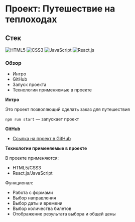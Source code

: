 # Проект: Путешествие на теплоходах

## Стек

![HTML5](https://img.shields.io/badge/-HTML5-4A4A4A?style=for-the-badge&logo=HTML5&logoColor=FF7600)
![CSS3](https://img.shields.io/badge/-CSS3-4A4A4A?style=for-the-badge&logo=CSS3&logoColor=5871CD)
![JavaScript](https://img.shields.io/badge/-JavaScript-4A4A4A?style=for-the-badge&logo=JavaScript&logoColor=FFE300)
![React.js](https://img.shields.io/badge/-React.js-4A4A4A?style=for-the-badge&logo=React&logoColor=73C6E5)

### Обзор

- Интро
- GitHub
- Запуск проекта
- Технологии применяемые в проекте

**Интро**

Это проект позволяющий сделать заказ для путешествия

`npm run start` — запускает проект

**GitHub**

- [Ссылка на проект в GitHub](https://azizjp.github.io/travel-on-boats/)

**Технологии применяемые в проекте**

В проекте применяются:

- HTML5/CSS3
- React.js/JavaScript

Функционал:

- Работа с формами
- Выбор направления
- Выбор даты и времени
- Выбор количества билетов
- Отображение результата выбора и общей цены
